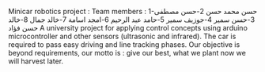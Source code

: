 Minicar robotics project :
Team members : 1-حسن محمد حسن 
2-حسن مصطفى 
3-حسن سمير 
4-جوزيف سمير 
5-حامد عبد الرحيم 
6-امجد اسامة 
7-خالد جمال
8-خالد حسن فؤاد 
A university project for applying control concepts using arduino microcontroller and other sensors (ultrasonic and infrared).
The car is required to pass easy driving and line tracking phases.
Our objective is beyond requirements, our motto is : give our best, what we plant now we will harvest later. 


